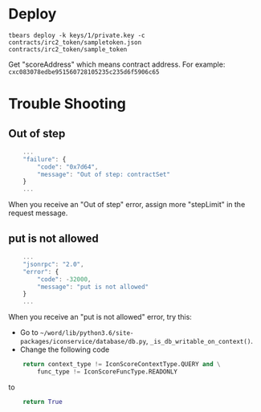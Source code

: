 # Deploy

```
tbears deploy -k keys/1/private.key -c contracts/irc2_token/sampletoken.json contracts/irc2_token/sample_token
```

Get "scoreAddress" which means contract address. For example: ```cxc083078edbe951560728105235c235d6f5906c65```


# Trouble Shooting

## Out of step

```javascript
    ...
    "failure": {
        "code": "0x7d64",
        "message": "Out of step: contractSet"
    }
    ...
```

When you receive an "Out of step" error, assign more "stepLimit" in the request message.

## put is not allowed

```javascript
    ...
    "jsonrpc": "2.0",
    "error": {
        "code": -32000,
        "message": "put is not allowed"
    }
    ...
```

When you receive an "put is not allowed" error, try this:
- Go to ```~/word/lib/python3.6/site-packages/iconservice/database/db.py```, ```_is_db_writable_on_context()```.
- Change the following code

```python
    return context_type != IconScoreContextType.QUERY and \
        func_type != IconScoreFuncType.READONLY
```

to

```python
    return True
```
